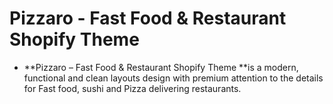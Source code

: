 # Pizzaro - Fast Food & Restaurant Shopify Theme

* **Pizzaro – Fast Food & Restaurant Shopify Theme **is a modern, functional and clean layouts design with premium attention to the details for Fast food, sushi and Pizza delivering restaurants.



